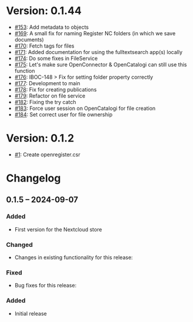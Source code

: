 # Version: 0.1.44

* [#153](https://github.com/ConductionNL/openregister/pull/153): Add metadata to objects
* [#169](https://github.com/ConductionNL/openregister/pull/169): A small fix for naming Register NC folders (in which we save documents)
* [#170](https://github.com/ConductionNL/openregister/pull/170): Fetch tags for files
* [#171](https://github.com/ConductionNL/openregister/pull/171): Added documentation for using the fulltextsearch app(s) locally
* [#174](https://github.com/ConductionNL/openregister/pull/174): Do some fixes in FileService
* [#175](https://github.com/ConductionNL/openregister/pull/175): Let's make sure OpenConnector & OpenCatalogi can still use this function
* [#176](https://github.com/ConductionNL/openregister/pull/176): IBOC-148 > Fix for setting folder property correctly
* [#177](https://github.com/ConductionNL/openregister/pull/177): Development to main
* [#178](https://github.com/ConductionNL/openregister/pull/178): Fix for creating publications
* [#179](https://github.com/ConductionNL/openregister/pull/179): Refactor on file service
* [#182](https://github.com/ConductionNL/openregister/pull/182): Fixing the try catch
* [#183](https://github.com/ConductionNL/openregister/pull/183): Force user session on OpenCatalogi for file creation
* [#184](https://github.com/ConductionNL/openregister/pull/184): Set correct user for file ownership


# Version: 0.1.2

* [#1](https://github.com/ConductionNL/openregister/pull/1): Create openregister.csr

# Changelog

## 0.1.5 – 2024-09-07
### Added
- First version for the Nextcloud store

### Changed
- Changes in existing functionality for this release:

### Fixed
- Bug fixes for this release:

### Added
- Initial release

